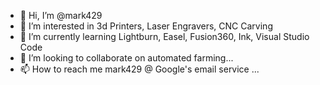 - 👋 Hi, I’m @mark429
- 👀 I’m interested in 3d Printers, Laser Engravers, CNC Carving
- 🌱 I’m currently learning Lightburn, Easel, Fusion360, Ink, Visual Studio Code
- 💞️ I’m looking to collaborate on automated farming...
- 📫 How to reach me mark429 @ Google's email service ...

<!---
mark429/mark429 is a ✨ special ✨ repository because its `README.md` (this file) appears on your GitHub profile.
You can click the Preview link to take a look at your changes.
--->
